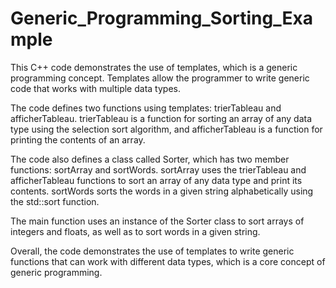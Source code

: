 # Generic_Programming_Sorting_Example
This C++ code demonstrates the use of templates, which is a generic programming concept. Templates allow the programmer to write generic code that works with multiple data types.  

The code defines two functions using templates: trierTableau and afficherTableau. trierTableau is a function for sorting an array of any data type using the selection sort algorithm, and afficherTableau is a function for printing the contents of an array.  

The code also defines a class called Sorter, which has two member functions: sortArray and sortWords. sortArray uses the trierTableau and afficherTableau functions to sort an array of any data type and print its contents. sortWords sorts the words in a given string alphabetically using the std::sort function.  

The main function uses an instance of the Sorter class to sort arrays of integers and floats, as well as to sort words in a given string.  

Overall, the code demonstrates the use of templates to write generic functions that can work with different data types, which is a core concept of generic programming.  
